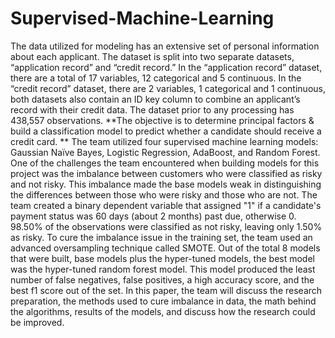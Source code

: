 # Supervised-Machine-Learning

The data utilized for modeling has an extensive set of personal information about each applicant. The dataset is split into two separate datasets, “application record” and “credit record.” In the “application record” dataset, there are a total of 17 variables, 12 categorical and 5 continuous. In the “credit record” dataset, there are 2 variables, 1 categorical and 1 continuous, both datasets also contain an ID key column to combine an applicant’s record with their credit data. The dataset prior to any processing has 438,557 observations. **The objective is to determine principal factors & build a classification model to predict whether a candidate should receive a credit card. ** The team utilized four supervised machine learning models: Gaussian Naïve Bayes, Logistic Regression, AdaBoost, and Random Forest. One of the challenges the team encountered when building models for this project was the imbalance between customers who were classified as risky and not risky. This imbalance made the base models weak in distinguishing the differences between those who were risky and those who are not. The team created a binary dependent variable that assigned "1" if a candidate's payment status was 60 days (about 2 months) past due, otherwise 0. 98.50% of the observations were classified as not risky, leaving only 1.50% as risky. To cure the imbalance issue in the training set, the team used an advanced oversampling technique called SMOTE. Out of the total 8 models that were built, base models plus the hyper-tuned models, the best model was the hyper-tuned random forest model. This model produced the least number of false negatives, false positives, a high accuracy score, and the best f1 score out of the set. In this paper, the team will discuss the research preparation, the methods used to cure imbalance in data, the math behind the algorithms, results of the models, and discuss how the research could be improved.
